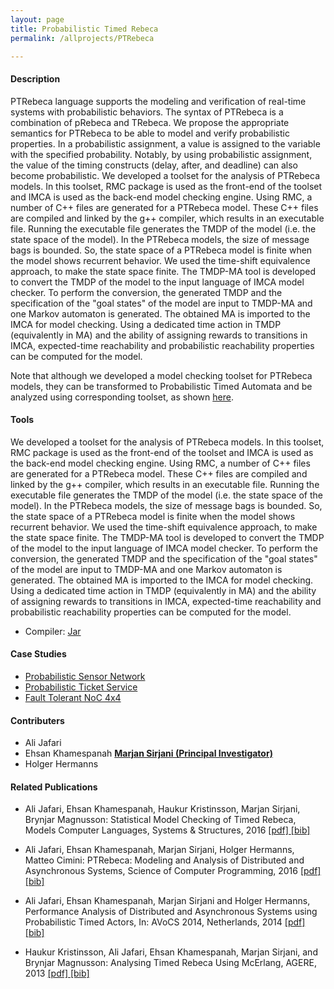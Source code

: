 ```yaml
---
layout: page
title: Probabilistic Timed Rebeca
permalink: /allprojects/PTRebeca

---
```


#### Description
PTRebeca language supports the modeling and verification of real-time systems with
probabilistic behaviors. The syntax of PTRebeca is a combination of pRebeca and TRebeca. We propose the appropriate semantics for PTRebeca to be able to model and verify probabilistic properties. In a probabilistic assignment, a value is assigned to the variable with the specified probability. Notably, by using probabilistic
assignment, the value of the timing constructs (delay, after, and deadline) can also become probabilistic.
We developed a toolset for the analysis of PTRebeca models. In this toolset, RMC package is used as the front-end of the toolset and IMCA is used as the back-end model checking engine. Using RMC, a number of C++ files are generated for a PTRebeca model. These C++ files are compiled and linked by the g++ compiler, which results in an executable file. Running the executable file generates the TMDP of the model (i.e. the state space of the model). In the PTRebeca models, the size of message bags is bounded. So, the state space of a PTRebeca model is finite when the model shows recurrent behavior. We used the time-shift equivalence approach, to make the state space finite.
The TMDP-MA tool is developed to convert the TMDP of the model to the input language of IMCA model checker. To perform the conversion, the generated TMDP and the specification of the "goal states" of the model are input to TMDP-MA and one Markov automaton is generated. The obtained MA is imported to the IMCA for model checking. Using a dedicated time action in TMDP (equivalently in MA) and the ability of assigning rewards to transitions in IMCA, expected-time reachability and probabilistic reachability properties can be computed for the model.

Note that although we developed a model checking toolset for PTRebeca models, they can be transformed to Probabilistic Timed Automata and be analyzed using corresponding toolset, as shown [here](http://rebeca.cs.ru.is/files/Documents/How-to-Model-PTRebeca-by-Parallel-Composition-of-PTA.pdf).

#### Tools
We developed a toolset for the analysis of PTRebeca models. In this toolset, RMC package is used as the front-end of the toolset and IMCA is used as the back-end model checking engine. Using RMC, a number of C++ files are generated for a PTRebeca model. These C++ files are compiled and linked by the g++ compiler, which results in an executable file. Running the executable file generates the TMDP of the model (i.e. the state space of the model). In the PTRebeca models, the size of message bags is bounded. So, the state space of a PTRebeca model is finite when the model shows recurrent behavior. We used the time-shift equivalence approach, to make the state space finite.
The TMDP-MA tool is developed to convert the TMDP of the model to the input language of IMCA model checker. To perform the conversion, the generated TMDP and the specification of the "goal states" of the model are input to TMDP-MA and one Markov automaton is generated. The obtained MA is imported to the IMCA for model checking. Using a dedicated time action in TMDP (equivalently in MA) and the ability of assigning rewards to transitions in IMCA, expected-time reachability and probabilistic reachability properties can be computed for the model.

* Compiler: [Jar]()

#### Case Studies
* [Probabilistic Sensor Network](/allprojects/PTRebecaExamples/ProbabilisticSensorNetwork)
* [Probabilistic Ticket Service](/allprojects/PTRebecaExamples/ProbabilisticTicketService)
* [Fault Tolerant NoC 4x4](/allprojects/PTRebecaExamples/FaultTolerantNoC4x4)

#### Contributers
* Ali Jafari
* Ehsan Khamespanah
**<u>Marjan Sirjani (Principal Investigator)</u>**
* Holger Hermanns

#### Related Publications
* Ali Jafari, Ehsan Khamespanah, Haukur Kristinsson, Marjan Sirjani, Brynjar Magnusson: Statistical Model Checking of Timed Rebeca, Models Computer Languages, Systems & Structures, 2016 [ [pdf] ](/assets/papers/2016/COMLAN-D-15-00041R1-revised.pdf) [ [bib] ](http://dblp.uni-trier.de/rec/bibtex/journals/cl/JafariKKSM16)

* Ali Jafari, Ehsan Khamespanah, Marjan Sirjani, Holger Hermanns, Matteo Cimini: PTRebeca: Modeling and Analysis of Distributed and Asynchronous Systems, Science of Computer Programming, 2016 [ [pdf] ](/assets/papers/2016/SCICO-D-15-00126R1-revised.pdf) [ [bib] ](http://dblp.uni-trier.de/rec/bibtex/journals/scp/JafariKSHC16)

* Ali Jafari, Ehsan Khamespanah, Marjan Sirjani and Holger Hermanns, Performance Analysis of Distributed and Asynchronous Systems using Probabilistic Timed Actors, In: AVoCS 2014, Netherlands, 2014 [ [pdf] ](/assets/papers/2014/Performance-Analysis-of-Distibuted-and-Asynchronous-Systems-using-Probabilistic-Timed-Actors.pdf) [ [bib] ](http://dblp.uni-trier.de/rec/bibtex/journals/eceasst/JafariKSH14)

* Haukur Kristinsson, Ali Jafari, Ehsan Khamespanah, Marjan Sirjani, and Brynjar Magnusson: Analysing Timed Rebeca Using McErlang, AGERE, 2013 [ [pdf] ](/assets/papers/2013/Analysing-Timed-Rebeca-Using-McErlang.pdf) [ [bib] ](http://dblp.uni-trier.de/rec/bibtex/conf/agere/KristinssonJKMS13)


